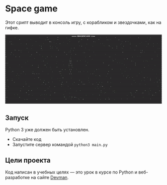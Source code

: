# Space game
Этот срипт выводит в консоль игру, с корабликом и звездочками, как на гифке.
<p align="center">
  <img src="https://github.com/killthebee/space-game/blob/master/gif/demo.gif"/>
</p>

## Запуск
Python 3 уже должен быть установлен.

- Скачайте код
- Запустите сервер командой `python3 main.py`

## Цели проекта

Код написан в учебных целях — это урок в курсе по Python и веб-разработке на сайте [Devman](https://dvmn.org).
